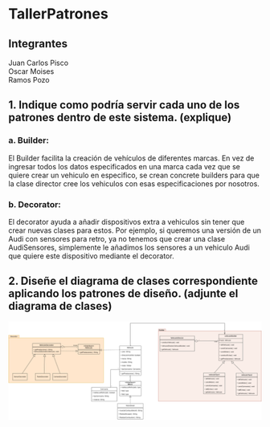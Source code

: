 # TallerPatrones
## Integrantes
Juan Carlos Pisco  
Oscar Moises  
Ramos Pozo

## 1.	Indique como podría servir cada uno de los patrones dentro de este sistema. (explique)

### a.	Builder:
El Builder facilita la creación de vehículos de diferentes marcas. En vez de ingresar todos los datos especificados en una marca cada vez que se quiere crear un vehiculo en especifico, se crean concrete builders para que la clase director cree los vehiculos con esas especificaciones por nosotros.
### b.	Decorator:  
El decorator ayuda a añadir dispositivos extra a vehiculos sin tener que crear nuevas clases para estos. Por ejemplo, si queremos una versión de un Audi con sensores para retro, ya no tenemos que crear una clase AudiSensores, simplemente le añadimos los sensores a un vehiculo Audi que quiere este dispositivo mediante el decorator.

## 2.	Diseñe el diagrama de clases correspondiente aplicando los patrones de diseño. (adjunte el diagrama de clases)
![sec](https://github.com/lurapozo/TallerPatrones/blob/main/Taller06_UML.png?raw=true)

